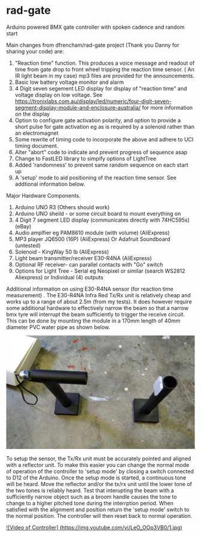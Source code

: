# rad-gate
Arduino powered BMX gate controller with spoken cadence and random start

Main changes from dfrencham/rad-gate project (Thank you Danny for sharing your code) are:

1. "Reaction time" function. This produces a voice message and readout of time from 
gate drop to front wheel tripping the reaction time sensor. ( An IR light beam in my case)
 mp3 files are provided for the announcements.
2. Basic low battery voltage monitor and alarm
3. 4 Digit seven segement LED display for display of "reaction time" and voltage display on low voltage. See 
https://tronixlabs.com.au/display/led/numeric/four-digit-seven-segment-display-module-and-enclosure-australia/
for more information on the display
3. Option to configure gate activation polarity, and option to provide a short pulse for gate activation eg as is required
by a solenoid rather than an electromagnet
4. Some rewrite of timing code to incorporate the above and adhere to UCI timing document.
5. Alter "abort" code to indicate and prevent progress of sequence asap
6. Change to FastLED library to simpify options of LightTree
7. Added 'randomness' to prevent same random sequence on each start up
8. A 'setup' mode to aid positioning of the reaction time sensor. See addtional information below.

Major Hardware Components.

1. Arduino UNO R3 (Others should work)
2. Arduino UNO sheild - or some circuit board to mount everything on
3. 4 Digit 7 segment LED display (communicates directly with 74HC595s) (eBay)
4. Audio amplfier eg PAM8610 module (with volume)  (AliExpress)
5. MP3 player JQ6500 (16P)  (AliExpress)
  Or Adafruit Soundboard  (untested)
6. Solenoid - KingWay 50 lb (AliExpress)
7. Light beam transmitter/receiver E30-R4NA (AliExpress)
8. Optional RF receiver- can parallel contacts with "Go" switch
9. Options for Light Tree - Serial eg Neopixel or similar  (search WS2812 Aliexpress) or Individual (4) outputs


Additional information on using E30-R4NA sensor (for reaction time measurement) .
The E30-R4NA Infra Red Tx/Rx unit is relatively cheap and works up to a range of about 2.5m (from my tests). It does however require some additional hardware to effectively narrow the beam so that a narrow bmx tyre will interrupt the beam sufficiently to trigger the receive circuit. This can be done by mounting the module in a 170mm length of 40mm diameter PVC water pipe as shown below.

![IR Sensor stands](doc/IR_sensor_stands.jpg)

To setup the sensor,  the Tx/Rx unit must be accurately pointed and aligned with a reflector unit. To make this easier you can change the normal mode of operation of the controller to 'setup mode' by closing a switch connected to D12 of the Arduino. Once the setup mode is started, a continuous tone will be heard. Move the reflector and/or the tx/rx unit until the lower tone of the two tones is reliably heard. Test that interupting the beam with a sufficiently narrow object such as a broom handle causes the tone to change to a higher pitched tone during the interrption period. When satisfied with the alignment and position return the 'setup mode' switch to the normal position. The controller will then reset back to normal operation.

[![Video of Controller] (https://img.youtube.com/vi/LeO_OOp3VB0/1.jpg)](https://www.youtube.com/watch?v=LeO_OOp3VB0 "Video of Controller")

